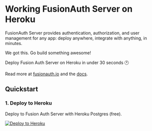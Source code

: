 # Working FusionAuth Server on Heroku

FusionAuth Server provides authentication, authorization, and user management for any app: deploy anywhere, integrate with anything, in minutes.

We got this. Go build something awesome!

Deploy Fusion Auth Server on Heroku in under 30 seconds :clock1:

Read more at [fusionauth.io](https://fusionauth.io) and the [docs](https://fusionauth.io/docs). 


## Quickstart

### 1. Deploy to Heroku
Deploy to Fusion Auth Server with Heroku Postgres (free).

[![Deploy to
Heroku](https://www.herokucdn.com/deploy/button.svg)](https://heroku.com/deploy?template=https://github.com/nicolaslima/fusion-auth-heroku)
